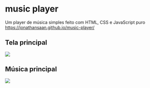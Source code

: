 # music player
Um player de música simples feito com HTML, CSS e JavaScript puro
https://jonathansaan.github.io/music-player/

## Tela principal
![](https://github.com/JonathanSaan/music-player/blob/40838d2b5feeb67b84e22c7ee4556aafd0553859/Screenshot_2022-03-12-10-34-56-1.png)

## Música principal
![](https://github.com/JonathanSaan/music-player/blob/70f0da5de92eda6844dbc641988c2f838ced9778/Screenshot_2022-03-12-16-17-36-1.png)
